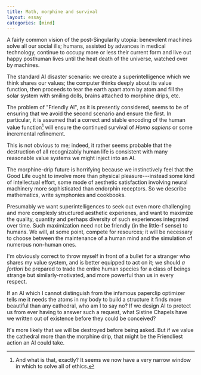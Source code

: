 ```yaml
---
title: Math, morphine and survival
layout: essay
categories: [mind]
---
```


A fairly common vision of the post-Singularity utopia: benevolent machines solve
all our social ills; humans, assisted by advances in medical technology,
continue to occupy more or less their current form and live out happy posthuman
lives until the heat death of the universe, watched over by machines.

The standard AI disaster scenario: we create a superintelligence which we think
shares our values; the computer thinks deeply about its value function, then
proceeds to tear the earth apart atom by atom and fill the solar system with
smiling dolls, brains attached to morphine drips, etc.

The problem of "Friendly AI", as it is presently considered, seems to be of
ensuring that we avoid the second scenario and ensure the first. In particular,
it is assumed that a correct and stable encoding of the human value function[^1]
will ensure the continued survival of _Homo sapiens_ or some incremental
refinement.

This is not obvious to me; indeed, it rather seems probable that the destruction
of all recognizably human life is consistent with many reasonable value systems
we might inject into an AI.

The morphine-drip future is horrifying because we instinctively feel that the
Good Life ought to involve more than physical pleasure---instead some kind of
intellectual effort, some mode of aesthetic satisfaction involving neural
machinery more sophisticated than endorphin receptors. So we describe
mathematics, write symphonies and cookbooks.

Presumably we want superintelligences to seek out even more challenging and more
complexly structured aesthetic experienes, and want to maximize the quality,
quantity and perhaps diversity of such experiences integrated over time. Such
maximization need not be friendly (in the little-f sense) to humans. We will, at
some point, compete for resources; it will be necessary to choose between the
maintenance of a human mind and the simulation of numerous non-human ones.

I'm obviously correct to throw myself in front of a bullet for a stranger who
shares my value system, and is better equipped to act on it; we should _a
fortiori_ be prepared to trade the entire human species for a class of beings
strange but similarly-motivated, and more powerful than us in every respect.

If an AI which I cannot distinguish from the infamous paperclip optimizer tells
me it needs the atoms in my body to build a structure it finds more beautiful
than any cathedral, who am I to say no? If we design AI to protect us from ever
having to answer such a request, what Sistine Chapels have we written out of
existence before they could be conceived?

It's more likely that we will be destroyed before being asked. But if we value
the cathedral more than the morphine drip, that might be the Friendliest action
an AI could take.

[^1]: And what is that, exactly? It seems we now have a very narrow window in
      which to solve all of ethics.
